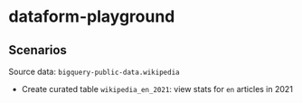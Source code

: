 # dataform-playground

## Scenarios
Source data: `bigquery-public-data.wikipedia`
- Create curated table `wikipedia_en_2021`: view stats for `en` articles in 2021
